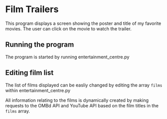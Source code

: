 # Film Trailers

This program displays a screen showing the poster and title of my favorite movies. The user can click on the movie to watch the trailer.

## Running the program

The program is started by running entertainment_centre.py

## Editing film list

The list of films displayed can be easliy changed by editing the array `films` within entertainment_centre.py

All information relating to the films is dynamically created by making requests to the OMBd API and YouTube API based on the film titles in the `films` array.